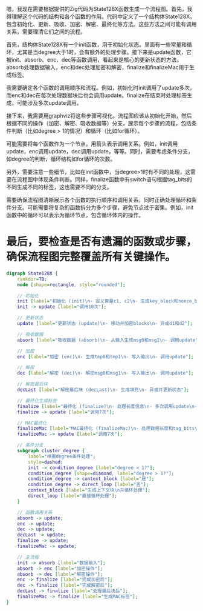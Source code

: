 嗯，我现在需要根据提供的Zig代码为State128X函数生成一个流程图。首先，我得理解这个代码的结构和各个函数的作用。代码中定义了一个结构体State128X，包含初始化、更新、吸收、加密、解密、最终化等方法。这些方法之间可能有调用关系，需要理清它们之间的流程。

首先，结构体State128X有一个init函数，用于初始化状态。里面有一些常量和循环，尤其是当degree大于1时，会有额外的处理步骤。接下来是update函数，它被init、absorb、enc、dec等函数调用，看起来是核心的更新状态的方法。absorb处理数据输入，enc和dec处理加密和解密，finalize和finalizeMac用于生成标签。

我需要确定各个函数的调用顺序和流程。例如，初始化时init调用了update多次，而enc和dec在每次处理数据块后也会调用update。finalize在结束时处理标签生成，可能涉及多次update调用。

接下来，我需要用graphviz将这些步骤可视化。流程图应该从初始化开始，然后根据不同的操作（加密、解密、吸收数据等）分支，展示每个步骤的流程，包括条件判断（比如degree > 1的情况）和循环（比如for循环）。

可能需要将每个函数作为一个节点，用箭头表示调用关系。例如，init调用update，enc调用update，dec调用update，等等。同时，需要考虑条件分支，如degree的判断，循环结构如for循环的次数。

另外，需要注意一些细节，比如在init函数中，当degree>1时有不同的处理，这需要在流程图中体现条件判断。同样，finalize函数中有switch语句根据tag_bits的不同生成不同的标签，这也需要不同的分支。

需要确保流程图清晰展示各个函数的执行顺序和调用关系，同时正确处理循环和条件分支。可能需要将复杂的函数拆分为多个步骤，避免节点过于密集。例如，init函数中的循环可以表示为循环节点，包含循环体内的操作。

最后，要检查是否有遗漏的函数或步骤，确保流程图完整覆盖所有关键操作。
================================================
```dot
digraph State128X {
    rankdir=TB;
    node [shape=rectangle, style="rounded"];

    // 初始化
    init [label="初始化 (init)\n- 定义常量c1, c2\n- 生成key_block和nonce_block\n- 初始化blocks数组\n- 根据degree处理上下文块"];
    init -> update [label="调用10次"];

    // 更新状态
    update [label="更新状态 (update)\n- 移动并加密blocks\n- 异或d1和d2"];

    // 吸收数据
    absorb [label="吸收数据 (absorb)\n- 从输入生成msg0和msg1\n- 调用update"];

    // 加密
    enc [label="加密 (enc)\n- 生成tmp0和tmp1\n- 写入输出\n- 调用update"];

    // 解密
    dec [label="解密 (dec)\n- 解密msg0和msg1\n- 写入输出\n- 调用update"];

    // 解密最后块
    decLast [label="解密最后块 (decLast)\n- 生成填充\n- 异或并更新状态"];

    // 最终化生成标签
    finalize [label="最终化 (finalize)\n- 处理长度信息\n- 多次调用update\n- 根据tag_bits生成128或256位标签"];
    finalize -> update [label="调用7次"];

    // MAC最终化
    finalizeMac [label="MAC最终化 (finalizeMac)\n- 处理数据长度和tag_bits\n- 多次调用update\n- 生成最终标签"];
    finalizeMac -> update [label="调用7次"];

    // 条件分支
    subgraph cluster_degree {
        label="根据degree条件处理";
        style=dashed;
        init -> condition_degree [label="degree > 1?"];
        condition_degree [shape=diamond, label="degree > 1?"];
        condition_degree -> context_block [label="是"];
        condition_degree -> direct_loop [label="否"];
        context_block [label="生成上下文块\n并循环处理"];
        direct_loop [label="直接循环处理"];
    }

    // 函数调用关系
    absorb -> update;
    enc -> update;
    dec -> update;
    decLast -> update;
    finalize -> update;
    finalizeMac -> update;

    // 主流程
    init -> absorb [label="数据输入"];
    absorb -> enc [label="加密操作"];
    absorb -> dec [label="解密操作"];
    enc -> finalize [label="完成加密后"];
    dec -> finalize [label="完成解密后"];
    decLast -> finalize [label="处理最后块后"];
    finalizeMac -> finalize [label="生成MAC标签"];
}
```